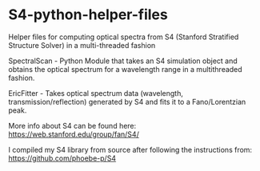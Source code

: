 # S4-python-helper-files
Helper files for computing optical spectra from S4 (Stanford Stratified Structure Solver) in a multi-threaded fashion

SpectralScan - Python Module that takes an S4 simulation object and obtains the optical spectrum for a wavelength range in a multithreaded fashion.  

EricFitter - Takes optical spectrum data (wavelength, transmission/reflection) generated by S4 and fits it to a Fano/Lorentzian peak.  


More info about S4 can be found here:
https://web.stanford.edu/group/fan/S4/

I compiled my S4 library from source after following the instructions from:
https://github.com/phoebe-p/S4
